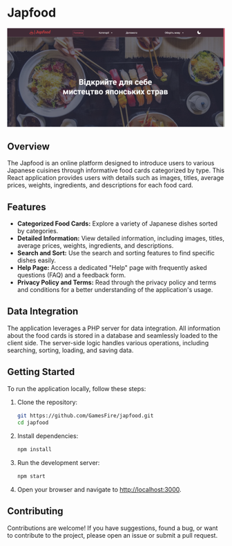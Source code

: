 # Japfood

![Japfood](./src/assets/images/Japfood.png)

## Overview

The Japfood is an online platform designed to introduce users to various Japanese cuisines through informative food cards categorized by type. This React application provides users with details such as images, titles, average prices, weights, ingredients, and descriptions for each food card.

## Features

- **Categorized Food Cards:** Explore a variety of Japanese dishes sorted by categories.
- **Detailed Information:** View detailed information, including images, titles, average prices, weights, ingredients, and descriptions.
- **Search and Sort:** Use the search and sorting features to find specific dishes easily.
- **Help Page:** Access a dedicated "Help" page with frequently asked questions (FAQ) and a feedback form.
- **Privacy Policy and Terms:** Read through the privacy policy and terms and conditions for a better understanding of the application's usage.

## Data Integration

The application leverages a PHP server for data integration. All information about the food cards is stored in a database and seamlessly loaded to the client side. The server-side logic handles various operations, including searching, sorting, loading, and saving data.

## Getting Started

To run the application locally, follow these steps:

1. Clone the repository:

   ```bash
   git https://github.com/GamesFire/japfood.git
   cd japfood
   ```

2. Install dependencies:

   ```bash
   npm install
   ```

3. Run the development server:

   ```bash
   npm start
   ```

4. Open your browser and navigate to [http://localhost:3000](http://localhost:3000).

## Contributing

Contributions are welcome! If you have suggestions, found a bug, or want to contribute to the project, please open an issue or submit a pull request.

